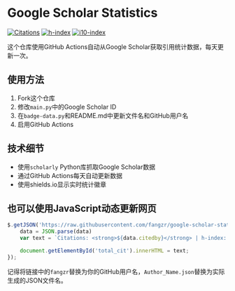 # Google Scholar Statistics

[![Citations](https://img.shields.io/endpoint?url=https://raw.githubusercontent.com/fangzr/google-scholar-stats/main/badge-citations.json)](https://scholar.google.com/citations?hl=en&user=yggQMJMAAAAJ)
[![h-index](https://img.shields.io/endpoint?url=https://raw.githubusercontent.com/fangzr/google-scholar-stats/main/badge-hindex.json)](https://scholar.google.com/citations?hl=en&user=yggQMJMAAAAJ)
[![i10-index](https://img.shields.io/endpoint?url=https://raw.githubusercontent.com/fangzr/google-scholar-stats/main/badge-i10index.json)](https://scholar.google.com/citations?hl=en&user=yggQMJMAAAAJ)

这个仓库使用GitHub Actions自动从Google Scholar获取引用统计数据，每天更新一次。

## 使用方法

1. Fork这个仓库
2. 修改`main.py`中的Google Scholar ID
3. 在`badge-data.py`和README.md中更新文件名和GitHub用户名
4. 启用GitHub Actions

## 技术细节

- 使用`scholarly` Python库抓取Google Scholar数据
- 通过GitHub Actions每天自动更新数据
- 使用shields.io显示实时统计徽章

## 也可以使用JavaScript动态更新网页

```javascript
$.getJSON('https://raw.githubusercontent.com/fangzr/google-scholar-stats/main/zhnegrufang.json', function(data) {
    data = JSON.parse(data)
    var text = `Citations: <strong>${data.citedby}</strong> | h-index: <strong>${data.hindex}</strong> | i10-index: <strong>${data.i10index}</strong>`

    document.getElementById('total_cit').innerHTML = text; 
});
```

记得将链接中的`fangzr`替换为你的GitHub用户名，`Author_Name.json`替换为实际生成的JSON文件名。